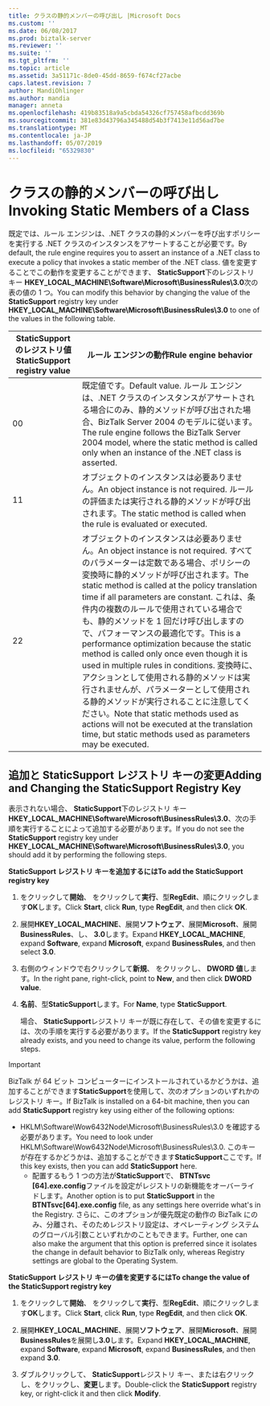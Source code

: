 ```yaml
---
title: クラスの静的メンバーの呼び出し |Microsoft Docs
ms.custom: ''
ms.date: 06/08/2017
ms.prod: biztalk-server
ms.reviewer: ''
ms.suite: ''
ms.tgt_pltfrm: ''
ms.topic: article
ms.assetid: 3a51171c-8de0-45dd-8659-f674cf27acbe
caps.latest.revision: 7
author: MandiOhlinger
ms.author: mandia
manager: anneta
ms.openlocfilehash: 419b83518a9a5cbda54326cf757458afbcdd369b
ms.sourcegitcommit: 381e83d43796a345488d54b3f7413e11d56ad7be
ms.translationtype: MT
ms.contentlocale: ja-JP
ms.lasthandoff: 05/07/2019
ms.locfileid: "65329830"
---
```

# <a name="invoking-static-members-of-a-class"></a><span data-ttu-id="9ca4f-102">クラスの静的メンバーの呼び出し</span><span class="sxs-lookup"><span data-stu-id="9ca4f-102">Invoking Static Members of a Class</span></span>
<span data-ttu-id="9ca4f-103">既定では、ルール エンジンは、.NET クラスの静的メンバーを呼び出すポリシーを実行する .NET クラスのインスタンスをアサートすることが必要です。</span><span class="sxs-lookup"><span data-stu-id="9ca4f-103">By default, the rule engine requires you to assert an instance of a .NET class to execute a policy that invokes a static member of the .NET class.</span></span> <span data-ttu-id="9ca4f-104">値を変更することでこの動作を変更することができます、 **StaticSupport**下のレジストリ キー **HKEY_LOCAL_MACHINE\Software\Microsoft\BusinessRules\3.0**次の表の値の 1 つ。</span><span class="sxs-lookup"><span data-stu-id="9ca4f-104">You can modify this behavior by changing the value of the **StaticSupport** registry key under **HKEY_LOCAL_MACHINE\Software\Microsoft\BusinessRules\3.0** to one of the values in the following table.</span></span>  
  
|<span data-ttu-id="9ca4f-105">StaticSupport のレジストリ値</span><span class="sxs-lookup"><span data-stu-id="9ca4f-105">StaticSupport registry value</span></span>|<span data-ttu-id="9ca4f-106">ルール エンジンの動作</span><span class="sxs-lookup"><span data-stu-id="9ca4f-106">Rule engine behavior</span></span>|  
|----------------------------------|--------------------------|  
|<span data-ttu-id="9ca4f-107">0</span><span class="sxs-lookup"><span data-stu-id="9ca4f-107">0</span></span>|<span data-ttu-id="9ca4f-108">既定値です。</span><span class="sxs-lookup"><span data-stu-id="9ca4f-108">Default value.</span></span> <span data-ttu-id="9ca4f-109">ルール エンジンは、.NET クラスのインスタンスがアサートされる場合にのみ、静的メソッドが呼び出された場合、BizTalk Server 2004 のモデルに従います。</span><span class="sxs-lookup"><span data-stu-id="9ca4f-109">The rule engine follows the BizTalk Server 2004 model, where the static method is called only when an instance of the .NET class is asserted.</span></span>|  
|<span data-ttu-id="9ca4f-110">1</span><span class="sxs-lookup"><span data-stu-id="9ca4f-110">1</span></span>|<span data-ttu-id="9ca4f-111">オブジェクトのインスタンスは必要ありません。</span><span class="sxs-lookup"><span data-stu-id="9ca4f-111">An object instance is not required.</span></span> <span data-ttu-id="9ca4f-112">ルールの評価または実行される静的メソッドが呼び出されます。</span><span class="sxs-lookup"><span data-stu-id="9ca4f-112">The static method is called when the rule is evaluated or executed.</span></span>|  
|<span data-ttu-id="9ca4f-113">2</span><span class="sxs-lookup"><span data-stu-id="9ca4f-113">2</span></span>|<span data-ttu-id="9ca4f-114">オブジェクトのインスタンスは必要ありません。</span><span class="sxs-lookup"><span data-stu-id="9ca4f-114">An object instance is not required.</span></span> <span data-ttu-id="9ca4f-115">すべてのパラメーターは定数である場合、ポリシーの変換時に静的メソッドが呼び出されます。</span><span class="sxs-lookup"><span data-stu-id="9ca4f-115">The static method is called at the policy translation time if all parameters are constant.</span></span> <span data-ttu-id="9ca4f-116">これは、条件内の複数のルールで使用されている場合でも、静的メソッドを 1 回だけ呼び出しますので、パフォーマンスの最適化です。</span><span class="sxs-lookup"><span data-stu-id="9ca4f-116">This is a performance optimization because the static method is called only once even though it is used in multiple rules in conditions.</span></span> <span data-ttu-id="9ca4f-117">変換時に、アクションとして使用される静的メソッドは実行されませんが、パラメーターとして使用される静的メソッドが実行されることに注意してください。</span><span class="sxs-lookup"><span data-stu-id="9ca4f-117">Note that static methods used as actions will not be executed at the translation time, but static methods used as parameters may be executed.</span></span>|  
  
## <a name="adding-and-changing-the-staticsupport-registry-key"></a><span data-ttu-id="9ca4f-118">追加と StaticSupport レジストリ キーの変更</span><span class="sxs-lookup"><span data-stu-id="9ca4f-118">Adding and Changing the StaticSupport Registry Key</span></span>  
 <span data-ttu-id="9ca4f-119">表示されない場合、 **StaticSupport**下のレジストリ キー **HKEY_LOCAL_MACHINE\Software\Microsoft\BusinessRules\3.0**、次の手順を実行することによって追加する必要があります。</span><span class="sxs-lookup"><span data-stu-id="9ca4f-119">If you do not see the **StaticSupport** registry key under **HKEY_LOCAL_MACHINE\Software\Microsoft\BusinessRules\3.0**, you should add it by performing the following steps.</span></span>  
  
 <span data-ttu-id="9ca4f-120">**StaticSupport レジストリ キーを追加するには**</span><span class="sxs-lookup"><span data-stu-id="9ca4f-120">**To add the StaticSupport registry key**</span></span>  
  
1. <span data-ttu-id="9ca4f-121">をクリックして**開始**、 をクリックして**実行**、型**RegEdit**、順にクリックします**OK**します。</span><span class="sxs-lookup"><span data-stu-id="9ca4f-121">Click **Start**, click **Run**, type **RegEdit**, and then click **OK**.</span></span>  
  
2. <span data-ttu-id="9ca4f-122">展開**HKEY_LOCAL_MACHINE**、展開**ソフトウェア**、展開**Microsoft**、展開**BusinessRules**、し、 **3.0**します。</span><span class="sxs-lookup"><span data-stu-id="9ca4f-122">Expand **HKEY_LOCAL_MACHINE**, expand **Software**, expand **Microsoft**, expand **BusinessRules**, and then select **3.0**.</span></span>  
  
3. <span data-ttu-id="9ca4f-123">右側のウィンドウで右クリックして**新規**、 をクリックし、 **DWORD 値**します。</span><span class="sxs-lookup"><span data-stu-id="9ca4f-123">In the right pane, right-click, point to **New**, and then click **DWORD value**.</span></span>  
  
4. <span data-ttu-id="9ca4f-124">**名前**、型**StaticSupport**します。</span><span class="sxs-lookup"><span data-stu-id="9ca4f-124">For **Name**, type **StaticSupport**.</span></span>  
  
   <span data-ttu-id="9ca4f-125">場合、 **StaticSupport**レジストリ キーが既に存在して、その値を変更するには、次の手順を実行する必要があります。</span><span class="sxs-lookup"><span data-stu-id="9ca4f-125">If the **StaticSupport** registry key already exists, and you need to change its value, perform the following steps.</span></span>  
  
> [!IMPORTANT]
>  <span data-ttu-id="9ca4f-126">BizTalk が 64 ビット コンピューターにインストールされているかどうかは、追加することができます**StaticSupport**を使用して、次のオプションのいずれかのレジストリ キー。</span><span class="sxs-lookup"><span data-stu-id="9ca4f-126">If BizTalk is installed on a 64-bit machine, then you can add **StaticSupport** registry key using either of the following options:</span></span>  
> 
> - <span data-ttu-id="9ca4f-127">HKLM\Software\Wow6432Node\Microsoft\BusinessRules\3.0 を確認する必要があります。</span><span class="sxs-lookup"><span data-stu-id="9ca4f-127">You need to look under HKLM\Software\Wow6432Node\Microsoft\BusinessRules\3.0.</span></span> <span data-ttu-id="9ca4f-128">このキーが存在するかどうかは、追加することができます**StaticSupport**ここです。</span><span class="sxs-lookup"><span data-stu-id="9ca4f-128">If this key exists, then you can add **StaticSupport** here.</span></span>  
>   -   <span data-ttu-id="9ca4f-129">配置するもう 1 つの方法が**StaticSupport**で、 **BTNTsvc [64].exe.config**ファイルを設定がレジストリの新機能をオーバーライドします。</span><span class="sxs-lookup"><span data-stu-id="9ca4f-129">Another option is to put **StaticSupport** in the **BTNTsvc[64].exe.config** file, as any settings here override what's in the Registry.</span></span>  <span data-ttu-id="9ca4f-130">さらに、このオプションが優先既定の動作の BizTalk にのみ、分離され、そのためレジストリ設定は、オペレーティング システムのグローバル引数こといずれかのこともできます。</span><span class="sxs-lookup"><span data-stu-id="9ca4f-130">Further, one can also make the argument that this option is preferred since it isolates the change in default behavior to BizTalk only, whereas Registry settings are global to the Operating System.</span></span>  
  
 <span data-ttu-id="9ca4f-131">**StaticSupport レジストリ キーの値を変更するには**</span><span class="sxs-lookup"><span data-stu-id="9ca4f-131">**To change the value of the StaticSupport registry key**</span></span>  
  
1.  <span data-ttu-id="9ca4f-132">をクリックして**開始**、 をクリックして**実行**、型**RegEdit**、順にクリックします**OK**します。</span><span class="sxs-lookup"><span data-stu-id="9ca4f-132">Click **Start**, click **Run**, type **RegEdit**, and then click **OK**.</span></span>  
  
2.  <span data-ttu-id="9ca4f-133">展開**HKEY_LOCAL_MACHINE**、展開**ソフトウェア**、展開**Microsoft**、展開**BusinessRules**を展開し**3.0**します。</span><span class="sxs-lookup"><span data-stu-id="9ca4f-133">Expand **HKEY_LOCAL_MACHINE**, expand **Software**, expand **Microsoft**, expand **BusinessRules**, and then expand **3.0**.</span></span>  
  
3.  <span data-ttu-id="9ca4f-134">ダブルクリックして、 **StaticSupport**レジストリ キー、または右クリックし、をクリックし、**変更**します。</span><span class="sxs-lookup"><span data-stu-id="9ca4f-134">Double-click the **StaticSupport** registry key, or right-click it and then click **Modify**.</span></span>